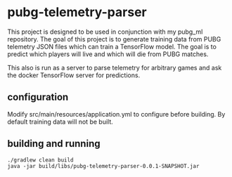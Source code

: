 # pubg-telemetry-parser

This project is designed to be used in conjunction with my pubg_ml repository. 
The goal of this project is to generate training data from PUBG telemetry JSON files which can train a TensorFlow model.
The goal is to predict which players will live and which will die from PUBG matches.

This also is run as a server to parse telemetry for arbitrary games and ask the docker TensorFlow server for predictions.

## configuration
Modify src/main/resources/application.yml to configure before building. By default training data will not be built.

## building and running
```
./gradlew clean build
java -jar build/libs/pubg-telemetry-parser-0.0.1-SNAPSHOT.jar
```
